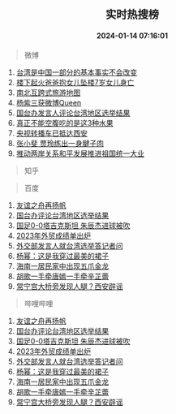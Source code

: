 <div align="center"><h2>实时热搜榜</h2><h4>2024-01-14 07:16:01</h4></div>

> 微博  

1. [台湾是中国一部分的基本事实不会改变](https://s.weibo.com/weibo?q=%23%E5%8F%B0%E6%B9%BE%E6%98%AF%E4%B8%AD%E5%9B%BD%E4%B8%80%E9%83%A8%E5%88%86%E7%9A%84%E5%9F%BA%E6%9C%AC%E4%BA%8B%E5%AE%9E%E4%B8%8D%E4%BC%9A%E6%94%B9%E5%8F%98%23&t=31&band_rank=1&Refer=top)<br />
2. [楼下起火爸爸抱女儿坠楼7岁女儿身亡](https://s.weibo.com/weibo?q=%23%E6%A5%BC%E4%B8%8B%E8%B5%B7%E7%81%AB%E7%88%B8%E7%88%B8%E6%8A%B1%E5%A5%B3%E5%84%BF%E5%9D%A0%E6%A5%BC7%E5%B2%81%E5%A5%B3%E5%84%BF%E8%BA%AB%E4%BA%A1%23&t=31&band_rank=2&Refer=top)<br />
3. [南北互跨式旅游地图](https://s.weibo.com/weibo?q=%23%E5%8D%97%E5%8C%97%E4%BA%92%E8%B7%A8%E5%BC%8F%E6%97%85%E6%B8%B8%E5%9C%B0%E5%9B%BE%23&t=31&band_rank=3&Refer=top)<br />
4. [杨紫三获微博Queen](https://s.weibo.com/weibo?q=%23%E6%9D%A8%E7%B4%AB%E4%B8%89%E8%8E%B7%E5%BE%AE%E5%8D%9AQueen%23&t=31&band_rank=4&Refer=top)<br />
5. [国台办发言人评论台湾地区选举结果](https://s.weibo.com/weibo?q=%23%E5%9B%BD%E5%8F%B0%E5%8A%9E%E5%8F%91%E8%A8%80%E4%BA%BA%E8%AF%84%E8%AE%BA%E5%8F%B0%E6%B9%BE%E5%9C%B0%E5%8C%BA%E9%80%89%E4%B8%BE%E7%BB%93%E6%9E%9C%23&t=31&band_rank=5&Refer=top)<br />
6. [真正不能空腹吃的是这3种水果](https://s.weibo.com/weibo?q=%23%E7%9C%9F%E6%AD%A3%E4%B8%8D%E8%83%BD%E7%A9%BA%E8%85%B9%E5%90%83%E7%9A%84%E6%98%AF%E8%BF%993%E7%A7%8D%E6%B0%B4%E6%9E%9C%23&t=31&band_rank=6&Refer=top)<br />
7. [央视转播车已抵达西安](https://s.weibo.com/weibo?q=%23%E5%A4%AE%E8%A7%86%E8%BD%AC%E6%92%AD%E8%BD%A6%E5%B7%B2%E6%8A%B5%E8%BE%BE%E8%A5%BF%E5%AE%89%23&t=31&band_rank=7&Refer=top)<br />
8. [张小斐 贾玲练出一身腱子肉](https://s.weibo.com/weibo?q=%E5%BC%A0%E5%B0%8F%E6%96%90%20%E8%B4%BE%E7%8E%B2%E7%BB%83%E5%87%BA%E4%B8%80%E8%BA%AB%E8%85%B1%E5%AD%90%E8%82%89&t=31&band_rank=8&Refer=top)<br />
9. [推动两岸关系和平发展推进祖国统一大业](https://s.weibo.com/weibo?q=%23%E6%8E%A8%E5%8A%A8%E4%B8%A4%E5%B2%B8%E5%85%B3%E7%B3%BB%E5%92%8C%E5%B9%B3%E5%8F%91%E5%B1%95%E6%8E%A8%E8%BF%9B%E7%A5%96%E5%9B%BD%E7%BB%9F%E4%B8%80%E5%A4%A7%E4%B8%9A%23&t=31&band_rank=9&Refer=top)<br />

> 知乎  


> 百度  

1. [友谊之舟再扬帆](https://www.baidu.com/s?wd=%E5%8F%8B%E8%B0%8A%E4%B9%8B%E8%88%9F%E5%86%8D%E6%89%AC%E5%B8%86&sa=fyb_news&rsv_dl=fyb_news)<br />
2. [国台办评论台湾地区选举结果](https://www.baidu.com/s?wd=%E5%9B%BD%E5%8F%B0%E5%8A%9E%E8%AF%84%E8%AE%BA%E5%8F%B0%E6%B9%BE%E5%9C%B0%E5%8C%BA%E9%80%89%E4%B8%BE%E7%BB%93%E6%9E%9C&sa=fyb_news&rsv_dl=fyb_news)<br />
3. [国足0-0塔吉克斯坦 朱辰杰进球被吹](https://www.baidu.com/s?wd=%E5%9B%BD%E8%B6%B30-0%E5%A1%94%E5%90%89%E5%85%8B%E6%96%AF%E5%9D%A6+%E6%9C%B1%E8%BE%B0%E6%9D%B0%E8%BF%9B%E7%90%83%E8%A2%AB%E5%90%B9&sa=fyb_news&rsv_dl=fyb_news)<br />
4. [2023年外贸成绩单出炉](https://www.baidu.com/s?wd=2023%E5%B9%B4%E5%A4%96%E8%B4%B8%E6%88%90%E7%BB%A9%E5%8D%95%E5%87%BA%E7%82%89&sa=fyb_news&rsv_dl=fyb_news)<br />
5. [外交部发言人就台湾选举答记者问](https://www.baidu.com/s?wd=%E5%A4%96%E4%BA%A4%E9%83%A8%E5%8F%91%E8%A8%80%E4%BA%BA%E5%B0%B1%E5%8F%B0%E6%B9%BE%E9%80%89%E4%B8%BE%E7%AD%94%E8%AE%B0%E8%80%85%E9%97%AE&sa=fyb_news&rsv_dl=fyb_news)<br />
6. [杨幂：这是我穿过最美的裙子](https://www.baidu.com/s?wd=%E6%9D%A8%E5%B9%82%EF%BC%9A%E8%BF%99%E6%98%AF%E6%88%91%E7%A9%BF%E8%BF%87%E6%9C%80%E7%BE%8E%E7%9A%84%E8%A3%99%E5%AD%90&sa=fyb_news&rsv_dl=fyb_news)<br />
7. [海南一居民家中出现五爪金龙](https://www.baidu.com/s?wd=%E6%B5%B7%E5%8D%97%E4%B8%80%E5%B1%85%E6%B0%91%E5%AE%B6%E4%B8%AD%E5%87%BA%E7%8E%B0%E4%BA%94%E7%88%AA%E9%87%91%E9%BE%99&sa=fyb_news&rsv_dl=fyb_news)<br />
8. [胡歌一手牵唐嫣一手牵辛芷蕾](https://www.baidu.com/s?wd=%E8%83%A1%E6%AD%8C%E4%B8%80%E6%89%8B%E7%89%B5%E5%94%90%E5%AB%A3%E4%B8%80%E6%89%8B%E7%89%B5%E8%BE%9B%E8%8A%B7%E8%95%BE&sa=fyb_news&rsv_dl=fyb_news)<br />
9. [常宁宫大桥旁发现人腿？西安辟谣](https://www.baidu.com/s?wd=%E5%B8%B8%E5%AE%81%E5%AE%AB%E5%A4%A7%E6%A1%A5%E6%97%81%E5%8F%91%E7%8E%B0%E4%BA%BA%E8%85%BF%EF%BC%9F%E8%A5%BF%E5%AE%89%E8%BE%9F%E8%B0%A3&sa=fyb_news&rsv_dl=fyb_news)<br />

> 哔哩哔哩  

1. [友谊之舟再扬帆](https://www.baidu.com/s?wd=%E5%8F%8B%E8%B0%8A%E4%B9%8B%E8%88%9F%E5%86%8D%E6%89%AC%E5%B8%86&sa=fyb_news&rsv_dl=fyb_news)<br />
2. [国台办评论台湾地区选举结果](https://www.baidu.com/s?wd=%E5%9B%BD%E5%8F%B0%E5%8A%9E%E8%AF%84%E8%AE%BA%E5%8F%B0%E6%B9%BE%E5%9C%B0%E5%8C%BA%E9%80%89%E4%B8%BE%E7%BB%93%E6%9E%9C&sa=fyb_news&rsv_dl=fyb_news)<br />
3. [国足0-0塔吉克斯坦 朱辰杰进球被吹](https://www.baidu.com/s?wd=%E5%9B%BD%E8%B6%B30-0%E5%A1%94%E5%90%89%E5%85%8B%E6%96%AF%E5%9D%A6+%E6%9C%B1%E8%BE%B0%E6%9D%B0%E8%BF%9B%E7%90%83%E8%A2%AB%E5%90%B9&sa=fyb_news&rsv_dl=fyb_news)<br />
4. [2023年外贸成绩单出炉](https://www.baidu.com/s?wd=2023%E5%B9%B4%E5%A4%96%E8%B4%B8%E6%88%90%E7%BB%A9%E5%8D%95%E5%87%BA%E7%82%89&sa=fyb_news&rsv_dl=fyb_news)<br />
5. [外交部发言人就台湾选举答记者问](https://www.baidu.com/s?wd=%E5%A4%96%E4%BA%A4%E9%83%A8%E5%8F%91%E8%A8%80%E4%BA%BA%E5%B0%B1%E5%8F%B0%E6%B9%BE%E9%80%89%E4%B8%BE%E7%AD%94%E8%AE%B0%E8%80%85%E9%97%AE&sa=fyb_news&rsv_dl=fyb_news)<br />
6. [杨幂：这是我穿过最美的裙子](https://www.baidu.com/s?wd=%E6%9D%A8%E5%B9%82%EF%BC%9A%E8%BF%99%E6%98%AF%E6%88%91%E7%A9%BF%E8%BF%87%E6%9C%80%E7%BE%8E%E7%9A%84%E8%A3%99%E5%AD%90&sa=fyb_news&rsv_dl=fyb_news)<br />
7. [海南一居民家中出现五爪金龙](https://www.baidu.com/s?wd=%E6%B5%B7%E5%8D%97%E4%B8%80%E5%B1%85%E6%B0%91%E5%AE%B6%E4%B8%AD%E5%87%BA%E7%8E%B0%E4%BA%94%E7%88%AA%E9%87%91%E9%BE%99&sa=fyb_news&rsv_dl=fyb_news)<br />
8. [胡歌一手牵唐嫣一手牵辛芷蕾](https://www.baidu.com/s?wd=%E8%83%A1%E6%AD%8C%E4%B8%80%E6%89%8B%E7%89%B5%E5%94%90%E5%AB%A3%E4%B8%80%E6%89%8B%E7%89%B5%E8%BE%9B%E8%8A%B7%E8%95%BE&sa=fyb_news&rsv_dl=fyb_news)<br />
9. [常宁宫大桥旁发现人腿？西安辟谣](https://www.baidu.com/s?wd=%E5%B8%B8%E5%AE%81%E5%AE%AB%E5%A4%A7%E6%A1%A5%E6%97%81%E5%8F%91%E7%8E%B0%E4%BA%BA%E8%85%BF%EF%BC%9F%E8%A5%BF%E5%AE%89%E8%BE%9F%E8%B0%A3&sa=fyb_news&rsv_dl=fyb_news)<br />
